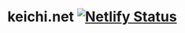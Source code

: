 # keichi.net [![Netlify Status](https://api.netlify.com/api/v1/badges/cf1c9c3f-f0b2-4669-9bc6-9fe55b9cadb0/deploy-status)](https://app.netlify.com/sites/keichi/deploys)
